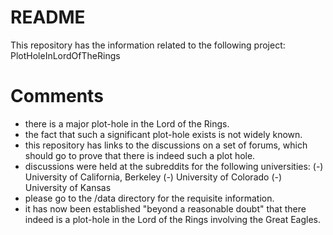 # README

This repository has the information related to the following project:
PlotHoleInLordOfTheRings

# Comments

- there is a major plot-hole in the Lord of the Rings.
- the fact that such a significant plot-hole exists is not widely known.
- this repository has links to the discussions on a set of forums, which
  should go to prove that there is indeed such a plot hole.
- discussions were held at the subreddits for the following universities:
(-) University of California, Berkeley
(-) University of Colorado
(-) University of Kansas
- please go to the /data directory for the requisite information.
- it has now been established "beyond a reasonable doubt" that there indeed is a plot-hole in the Lord of the Rings involving the Great Eagles.


